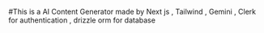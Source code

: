 #This is a AI Content Generator made by Next js , Tailwind ,  Gemini , Clerk for authentication , drizzle orm for database
